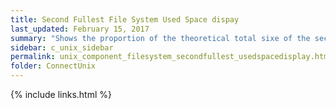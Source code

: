 ```yaml
---
title: Second Fullest File System Used Space dispay
last_updated: February 15, 2017
summary: "Shows the proportion of the theoretical total sixe of the second fullest disk on the Unix/Linux host that is in use."
sidebar: c_unix_sidebar
permalink: unix_component_filesystem_secondfullest_usedspacedisplay.html
folder: ConnectUnix
---
```



{% include links.html %}
